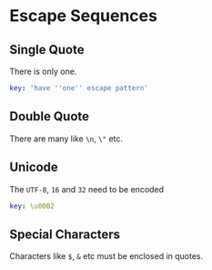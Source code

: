 # Escape Sequences

## Single Quote

There is only one.

```yaml
key: 'have ''one'' escape pattern'
```

## Double Quote

There are many like `\n`, `\"` etc.

## Unicode

The `UTF-8`, `16` and `32` need to be encoded

```yaml
key: \u00B2
```

## Special Characters

Characters like `$`, `&` etc must be enclosed in quotes.